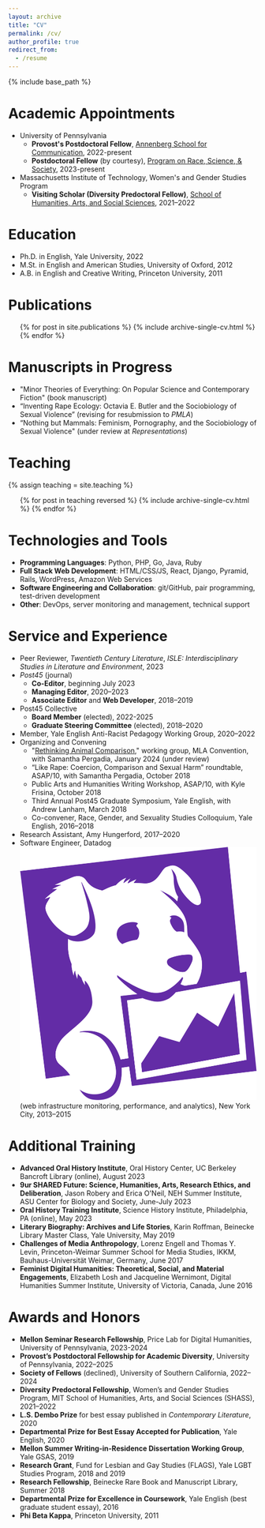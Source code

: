 ```yaml
---
layout: archive
title: "CV"
permalink: /cv/
author_profile: true
redirect_from:
  - /resume
---
```


{% include base_path %}

Academic Appointments
======
* University of Pennsylvania
  - **Provost's Postdoctoral Fellow**, [Annenberg School for Communication](https://www.asc.upenn.edu/), 2022-present
  - **Postdoctoral Fellow** (by courtesy), [Program on Race, Science, & Society](https://prss.sas.upenn.edu/), 2023-present
* Massachusetts Institute of Technology, Women's and Gender Studies Program
  - **Visiting Scholar (Diversity Predoctoral Fellow)**, [School of Humanities, Arts, and Social Sciences](https://shass.mit.edu/academics/graduate/diversity-predoc/fellows), 2021–2022



Education
======
* Ph.D. in English, Yale University, 2022
* M.St. in English and American Studies, University of Oxford, 2012
* A.B. in English and Creative Writing, Princeton University, 2011

Publications
======
  <ul>{% for post in site.publications %}
    {% include archive-single-cv.html %}
  {% endfor %}</ul>

Manuscripts in Progress
======
- "Minor Theories of Everything: On Popular Science and Contemporary Fiction" (book manuscript)
- “Inventing Rape Ecology: Octavia E. Butler and the Sociobiology of Sexual Violence” (revising for resubmission to _PMLA_)
- “Nothing but Mammals: Feminism, Pornography, and the Sociobiology of Sexual Violence" (under review at _Representations_)


<!--
Talks
======
  <ul>{% for post in site.talks %}
    {% include archive-single-talk-cv.html %}
  {% endfor %}</ul>
-->

Teaching
======
  {% assign teaching = site.teaching %}
  <ul>{% for post in teaching reversed %}
    {% include archive-single-cv.html %}
  {% endfor %}</ul>

Technologies and Tools
======
- **Programming Languages**: Python, PHP, Go, Java, Ruby
- **Full Stack Web Development**: HTML/CSS/JS, React, Django, Pyramid, Rails, WordPress, Amazon Web Services
- **Software Engineering and Collaboration**: git/GitHub, pair programming, test-driven development
- **Other**: DevOps, server monitoring and management, technical support


Service and Experience
======
- Peer Reviewer, _Twentieth Century Literature_, _ISLE: Interdisciplinary Studies in Literature and Environment_, 2023
- _Post45_ (journal)
  - **Co-Editor**, beginning July 2023
  - **Managing Editor**, 2020–2023
  - **Associate Editor** and **Web Developer**, 2018–2019
- Post45 Collective
  - **Board Member** (elected), 2022-2025
  - **Graduate Steering Committee** (elected), 2018–2020
- Member, Yale English Anti-Racist Pedagogy Working Group, 2020–2022
- Organizing and Convening
  - "[Rethinking Animal Comparison](https://call-for-papers.sas.upenn.edu/cfp/2023/02/09/mla-2024-rethinking-animal-comparison)," working group, MLA Convention, with Samantha Pergadia, January 2024 (under review)
  - “Like Rape: Coercion, Comparison and Sexual Harm” roundtable, ASAP/10, with Samantha Pergadia, October 2018
  - Public Arts and Humanities Writing Workshop, ASAP/10, with Kyle Frisina, October 2018
  - Third Annual Post45 Graduate Symposium, Yale English, with Andrew Lanham, March 2018
  - Co-convener, Race, Gender, and Sexuality Studies Colloquium, Yale English, 2016–2018
- Research Assistant, Amy Hungerford, 2017–2020
- Software Engineer, Datadog <img class="icon" src="../images/dd_icon_rgb.svg" /> (web infrastructure monitoring, performance, and analytics), New York City, 2013–2015

Additional Training
======
- **Advanced Oral History Institute**, Oral History Center, UC Berkeley Bancroft Library (online), August 2023
- **9ur SHARED Future: Science, Humanities, Arts, Research Ethics, and Deliberation**, Jason Robery and Erica O'Neil, NEH Summer Institute, ASU Center for Biology and Society, June-July 2023
- **Oral History Training Institute**, Science History Institute, Philadelphia, PA (online), May 2023
- **Literary Biography: Archives and Life Stories**, Karin Roffman, Beinecke Library Master Class, Yale University, May 2019
- **Challenges of Media Anthropology**, Lorenz Engell and Thomas Y. Levin, Princeton-Weimar Summer School for Media Studies, IKKM, Bauhaus-Universität Weimar, Germany, June 2017
- **Feminist Digital Humanities: Theoretical, Social, and Material Engagements**, Elizabeth Losh and Jacqueline Wernimont, Digital Humanities Summer Institute, University of Victoria, Canada, June 2016

Awards and Honors
=====
- **Mellon Seminar Research Fellowship**, Price Lab for Digital Humanities, University of Pennsylvania, 2023-2024
- **Provost’s Postdoctoral Fellowship for Academic Diversity**, University of Pennsylvania, 2022–2025
- **Society of Fellows** (declined), University of Southern California, 2022–2024
- **Diversity Predoctoral Fellowship**, Women’s and Gender Studies Program, MIT School of Humanities, Arts, and Social Sciences (SHASS), 2021–2022
- **L.S. Dembo Prize** for best essay published in _Contemporary Literature_, 2020
- **Departmental Prize for Best Essay Accepted for Publication**, Yale English, 2020
- **Mellon Summer Writing-in-Residence Dissertation Working Group**, Yale GSAS, 2019
- **Research Grant**, Fund for Lesbian and Gay Studies (FLAGS), Yale LGBT Studies Program, 2018 and 2019
- **Research Fellowship**, Beinecke Rare Book and Manuscript Library, Summer 2018
- **Departmental Prize for Excellence in Coursework**, Yale English (best graduate student essay), 2016
- **Phi Beta Kappa**, Princeton University, 2011
